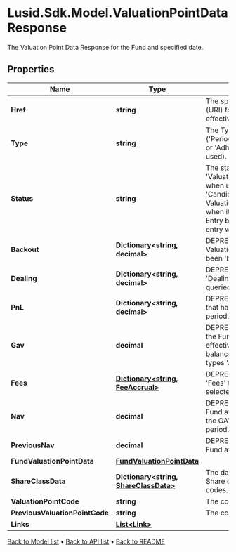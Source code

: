 # Lusid.Sdk.Model.ValuationPointDataResponse
The Valuation Point Data Response for the Fund and specified date.

## Properties

Name | Type | Description | Notes
------------ | ------------- | ------------- | -------------
**Href** | **string** | The specific Uniform Resource Identifier (URI) for this resource at the requested effective and asAt datetime. | [optional] 
**Type** | **string** | The Type of the associated Diary Entry (&#39;PeriodBoundary&#39;,&#39;ValuationPoint&#39;,&#39;Other&#39; or &#39;Adhoc&#39; when a diary entry wasn&#39;t used). | 
**Status** | **string** | The status of a Diary Entry of Type &#39;ValuationPoint&#39;. Defaults to &#39;Estimate&#39; when upserting a diary entry, moves to &#39;Candidate&#39; or &#39;Final&#39; when a ValuationPoint is accepted, and &#39;Final&#39; when it is finalised. The status of a Diary Entry becomes &#39;Unofficial&#39; when a diary entry wasn&#39;t used. | 
**Backout** | **Dictionary&lt;string, decimal&gt;** | DEPRECATED. Bucket of detail for the Valuation Point, where data points have been &#39;backed out&#39;. | 
**Dealing** | **Dictionary&lt;string, decimal&gt;** | DEPRECATED. Bucket of detail for any &#39;Dealing&#39; that has occured inside the queried period. | 
**PnL** | **Dictionary&lt;string, decimal&gt;** | DEPRECATED. Bucket of detail for &#39;PnL&#39; that has occured inside the queried period. | 
**Gav** | **decimal** | DEPRECATED. The Gross Asset Value of the Fund at the Period end. This is effectively a summation of all Trial balance entries linked to accounts of types &#39;Asset&#39; and &#39;Liabilities&#39;. | 
**Fees** | [**Dictionary&lt;string, FeeAccrual&gt;**](FeeAccrual.md) | DEPRECATED. Bucket of detail for any &#39;Fees&#39; that have been charged in the selected period. | 
**Nav** | **decimal** | DEPRECATED. The Net Asset Value of the Fund at the Period end. This represents the GAV with any fees applied in the period. | 
**PreviousNav** | **decimal** | DEPRECATED. The Net Asset Value of the Fund at the End of the last Period. | 
**FundValuationPointData** | [**FundValuationPointData**](FundValuationPointData.md) |  | 
**ShareClassData** | [**Dictionary&lt;string, ShareClassData&gt;**](ShareClassData.md) | The data for all share classes in fund. Share classes are identified by their short codes. | 
**ValuationPointCode** | **string** | The code of the valuation point. | [optional] 
**PreviousValuationPointCode** | **string** | The code of the previous valuation point. | [optional] 
**Links** | [**List&lt;Link&gt;**](Link.md) |  | [optional] 

[Back to Model list](../README.md#documentation-for-models) &#8226; [Back to API list](../README.md#documentation-for-api-endpoints) &#8226; [Back to README](../README.md)

